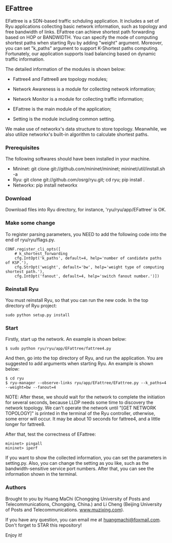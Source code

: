 ## EFattree

EFattree is a SDN-based traffic schduling application. It includes a set of Ryu applications collecting basic network information, such as topology and free bandwidth of links. EFattree can achieve shortest path forwarding based on HOP or BANDWIDTH.
You can specify the mode of computing shortest paths when starting Ryu by adding "weight" argument. Moreover, you can set "k_paths" argument to support K-Shortest paths computing.
Fortunately, our application supports load balancing based on dynamic traffic information.

The detailed information of the modules is shown below:

* Fattree4 and Fattree8 are topology modules;

* Network Awareness is a module for collecting network information;

* Network Monitor is a module for collecting traffic information;

* EFattree is the main module of the application;

* Setting is the module including common setting.

We make use of networkx's data structure to store topology. Meanwhile, we also utilize networkx's built-in algorithm to calculate shortest paths.


### Prerequisites

The following softwares should have been installed in your machine.
* Mininet: git clone git://github.com/mininet/mininet; mininet/util/install.sh -a
* Ryu: git clone git://github.com/osrg/ryu.git; cd ryu; pip install .
* Networkx: pip install networkx


### Download

Download files into Ryu directory, for instance, 'ryu/ryu/app/EFattree' is OK.


### Make some change

To register parsing parameters, you NEED to add the following code into the end of ryu/ryu/flags.py.

    CONF.register_cli_opts([
        # k_shortest_forwarding
        cfg.IntOpt('k_paths', default=4, help='number of candidate paths of KSP.'),
        cfg.StrOpt('weight', default='bw', help='weight type of computing shortest path.'),
        cfg.IntOpt('fanout', default=4, help='switch fanout number.')])


### Reinstall Ryu

You must reinstall Ryu, so that you can run the new code. In the top directory of Ryu project:

    sudo python setup.py install


### Start

Firstly, start up the network. An example is shown below:

    $ sudo python ryu/ryu/app/EFattree/fattree4.py

And then, go into the top directory of Ryu, and run the application. You are suggested to add arguments when starting Ryu. An example is shown below:

    $ cd ryu
    $ ryu-manager --observe-links ryu/app/EFattree/EFattree.py --k_paths=4 --weight=bw --fanout=4

NOTE: After these, we should wait for the network to complete the initiation for several seconds, because LLDP needs some time to discovery the network topology. We can't operate the network until "[GET NETWORK TOPOLOGY]" is printed in the terminal of the Ryu controller, otherwise, some error will occur. It may be about 10 seconds for fattree4, and a little longer for fattree8.

After that, test the correctness of EFattree:

    mininet> pingall
    mininet> iperf

If you want to show the collected information, you can set the parameters in setting.py. Also, you can change the setting as you like, such as the bandwidth-sensitive service port numbers. After that, you can see the information shown in the terminal.


### Authors

Brought to you by Huang MaChi (Chongqing University of Posts and Telecommunications, Chongqing, China.) and Li Cheng (Beijing University of Posts and Telecommunications. www.muzixing.com).

If you have any question, you can email me at huangmachi@foxmail.com. Don't forget to STAR this repository!

Enjoy it!
